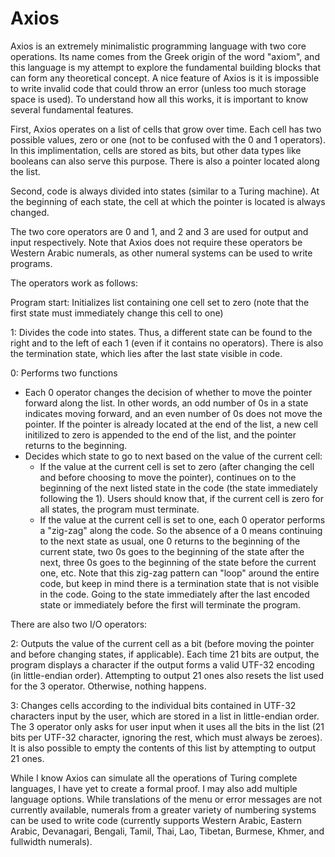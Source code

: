 # Axios
Axios is an extremely minimalistic programming language with two core operations. Its name comes from the Greek origin of the word "axiom", and this language is my attempt to explore the fundamental building blocks that can form any theoretical concept. A nice feature of Axios is it is impossible to write invalid code that could throw an error (unless too much storage space is used). To understand how all this works, it is important to know several fundamental features.

First, Axios operates on a list of cells that grow over time. Each cell has two possible values, zero or one (not to be confused with the 0 and 1 operators). In this implimentation, cells are stored as bits, but other data types like booleans can also serve this purpose. There is also a pointer located along the list.

Second, code is always divided into states (similar to a Turing machine). At the beginning of each state, the cell at which the pointer is located is always changed.

The two core operators are 0 and 1, and 2 and 3 are used for output and input respectively. Note that Axios does not require these operators be Western Arabic numerals, as other numeral systems can be used to write programs.

The operators work as follows:

Program start: Initializes list containing one cell set to zero (note that the first state must immediately change this cell to one)

1: Divides the code into states. Thus, a different state can be found to the right and to the left of each 1 (even if it contains no operators). There is also the termination state, which lies after the last state visible in code. 

0: Performs two functions
* Each 0 operator changes the decision of whether to move the pointer forward along the list. In other words, an odd number of 0s in a state indicates moving forward, and an even number of 0s does not move the pointer. If the pointer is already located at the end of the list, a new cell initilized to zero is appended to the end of the list, and the pointer returns to the beginning.
* Decides which state to go to next based on the value of the current cell:
  * If the value at the current cell is set to zero (after changing the cell and before choosing to move the pointer), continues on to the beginning of the next listed state in the code (the state immediately following the 1). Users should know that, if the current cell is zero for all states, the program must terminate.
  * If the value at the current cell is set to one, each 0 operator performs a "zig-zag" along the code. So the absence of a 0 means continuing to the next state as usual, one 0 returns to the beginning of the current state, two 0s goes to the beginning of the state after the next, three 0s goes to the beginning of the state before the current one, etc. Note that this zig-zag pattern can "loop" around the entire code, but keep in mind there is a termination state that is not visible in the code. Going to the state immediately after the last encoded state or immediately before the first will terminate the program.

There are also two I/O operators:

2: Outputs the value of the current cell as a bit (before moving the pointer and before changing states, if applicable). Each time 21 bits are output, the program displays a character if the output forms a valid UTF-32 encoding (in little-endian order). Attempting to output 21 ones also resets the list used for the 3 operator. Otherwise, nothing happens.

3: Changes cells according to the individual bits contained in UTF-32 characters input by the user, which are stored in a list in little-endian order. The 3 operator only asks for user input when it uses all the bits in the list (21 bits per UTF-32 character, ignoring the rest, which must always be zeroes). It is also possible to empty the contents of this list by attempting to output 21 ones.

While I know Axios can simulate all the operations of Turing complete languages, I have yet to create a formal proof. I may also add multiple language options. While translations of the menu or error messages are not currently available, numerals from a greater variety of numbering systems can be used to write code (currently supports Western Arabic, Eastern Arabic, Devanagari, Bengali, Tamil, Thai, Lao, Tibetan, Burmese, Khmer, and fullwidth numerals).
